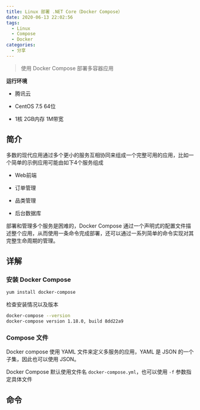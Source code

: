 ```yaml
---
title: Linux 部署 .NET Core（Docker Compose）
date: 2020-06-13 22:02:56
tags:
  - Linux
  - Compose
  - Docker
categories:
  - 分享
---
```


> 使用 Docker Compose 部署多容器应用

**运行环境**

* 腾讯云

* CentOS 7.5 64位

* 1核 2GB内存 1M带宽

<!-- more -->

## 简介

多数的现代应用通过多个更小的服务互相协同来组成一个完整可用的应用，比如一个简单的示例应用可能由如下4个服务组成

* Web前端

* 订单管理

* 品类管理

* 后台数据库

部署和管理多个服务是困难的，Docker Compose 通过一个声明式的配置文件描述整个应用，从而使用一条命令完成部署，还可以通过一系列简单的命令实现对其完整生命周期的管理。

## 详解

### 安装 Docker Compose

```bash
yum install docker-compose
```

检查安装情况以及版本

```bash
docker-compose --version
docker-compose version 1.18.0, build 8dd22a9
```

### Compose 文件

Docker compose 使用 YAML 文件来定义多服务的应用，YAML 是 JSON 的一个子集，因此也可以使用 JSON。

Docker Compose 默认使用文件名 `docker-compose.yml`，也可以使用 `-f` 参数指定具体文件



## 命令